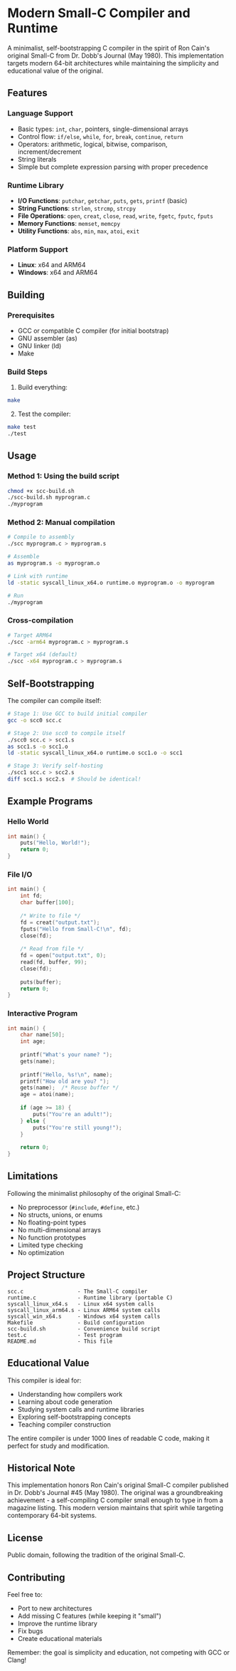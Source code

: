 # Modern Small-C Compiler and Runtime

A minimalist, self-bootstrapping C compiler in the spirit of Ron Cain's original Small-C from Dr. Dobb's Journal (May 1980). This implementation targets modern 64-bit architectures while maintaining the simplicity and educational value of the original.

## Features

### Language Support
- Basic types: `int`, `char`, pointers, single-dimensional arrays
- Control flow: `if/else`, `while`, `for`, `break`, `continue`, `return`
- Operators: arithmetic, logical, bitwise, comparison, increment/decrement
- String literals
- Simple but complete expression parsing with proper precedence

### Runtime Library
- **I/O Functions**: `putchar`, `getchar`, `puts`, `gets`, `printf` (basic)
- **String Functions**: `strlen`, `strcmp`, `strcpy`
- **File Operations**: `open`, `creat`, `close`, `read`, `write`, `fgetc`, `fputc`, `fputs`
- **Memory Functions**: `memset`, `memcpy`
- **Utility Functions**: `abs`, `min`, `max`, `atoi`, `exit`

### Platform Support
- **Linux**: x64 and ARM64
- **Windows**: x64 and ARM64

## Building

### Prerequisites
- GCC or compatible C compiler (for initial bootstrap)
- GNU assembler (as)
- GNU linker (ld)
- Make

### Build Steps

1. Build everything:
```bash
make
```

2. Test the compiler:
```bash
make test
./test
```

## Usage

### Method 1: Using the build script
```bash
chmod +x scc-build.sh
./scc-build.sh myprogram.c
./myprogram
```

### Method 2: Manual compilation
```bash
# Compile to assembly
./scc myprogram.c > myprogram.s

# Assemble
as myprogram.s -o myprogram.o

# Link with runtime
ld -static syscall_linux_x64.o runtime.o myprogram.o -o myprogram

# Run
./myprogram
```

### Cross-compilation
```bash
# Target ARM64
./scc -arm64 myprogram.c > myprogram.s

# Target x64 (default)
./scc -x64 myprogram.c > myprogram.s
```

## Self-Bootstrapping

The compiler can compile itself:

```bash
# Stage 1: Use GCC to build initial compiler
gcc -o scc0 scc.c

# Stage 2: Use scc0 to compile itself
./scc0 scc.c > scc1.s
as scc1.s -o scc1.o
ld -static syscall_linux_x64.o runtime.o scc1.o -o scc1

# Stage 3: Verify self-hosting
./scc1 scc.c > scc2.s
diff scc1.s scc2.s  # Should be identical!
```

## Example Programs

### Hello World
```c
int main() {
    puts("Hello, World!");
    return 0;
}
```

### File I/O
```c
int main() {
    int fd;
    char buffer[100];
    
    /* Write to file */
    fd = creat("output.txt");
    fputs("Hello from Small-C!\n", fd);
    close(fd);
    
    /* Read from file */
    fd = open("output.txt", 0);
    read(fd, buffer, 99);
    close(fd);
    
    puts(buffer);
    return 0;
}
```

### Interactive Program
```c
int main() {
    char name[50];
    int age;
    
    printf("What's your name? ");
    gets(name);
    
    printf("Hello, %s!\n", name);
    printf("How old are you? ");
    gets(name);  /* Reuse buffer */
    age = atoi(name);
    
    if (age >= 18) {
        puts("You're an adult!");
    } else {
        puts("You're still young!");
    }
    
    return 0;
}
```

## Limitations

Following the minimalist philosophy of the original Small-C:

- No preprocessor (`#include`, `#define`, etc.)
- No structs, unions, or enums
- No floating-point types
- No multi-dimensional arrays
- No function prototypes
- Limited type checking
- No optimization

## Project Structure

```
scc.c                 - The Small-C compiler
runtime.c             - Runtime library (portable C)
syscall_linux_x64.s   - Linux x64 system calls
syscall_linux_arm64.s - Linux ARM64 system calls
syscall_win_x64.s     - Windows x64 system calls
Makefile              - Build configuration
scc-build.sh          - Convenience build script
test.c                - Test program
README.md             - This file
```

## Educational Value

This compiler is ideal for:
- Understanding how compilers work
- Learning about code generation
- Studying system calls and runtime libraries
- Exploring self-bootstrapping concepts
- Teaching compiler construction

The entire compiler is under 1000 lines of readable C code, making it perfect for study and modification.

## Historical Note

This implementation honors Ron Cain's original Small-C compiler published in Dr. Dobb's Journal #45 (May 1980). The original was a groundbreaking achievement - a self-compiling C compiler small enough to type in from a magazine listing. This modern version maintains that spirit while targeting contemporary 64-bit systems.

## License

Public domain, following the tradition of the original Small-C.

## Contributing

Feel free to:
- Port to new architectures
- Add missing C features (while keeping it "small")
- Improve the runtime library
- Fix bugs
- Create educational materials

Remember: the goal is simplicity and education, not competing with GCC or Clang!
